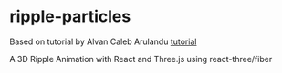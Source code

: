 # ripple-particles
Based on tutorial by Alvan Caleb Arulandu [tutorial](https://www.youtube.com/watch?v=wRmeFtRkF-8&t=18s)

A 3D Ripple Animation with React and Three.js using react-three/fiber